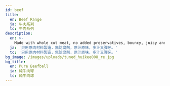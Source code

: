 ```yaml
---
id: beef
title:
  en: Beef Range
  ja: 牛肉系列
  tc: 牛肉系列
description:
  en: >-
    Made with whole cut meat, no added preservatives, bouncy, juicy and chewy.
  ja: '只用原肉材料製造，無防腐劑，原汁原味，多汁又彈牙。'
  tc: '只用原肉材料製造，無防腐劑，原汁原味，多汁又彈牙。'
bg_image: /images/uploads/tuned_huikee008_re.jpg
bg_title:
  en: Pure Beefball
  ja: 純牛肉球
  tc: 純牛肉球
---
```

